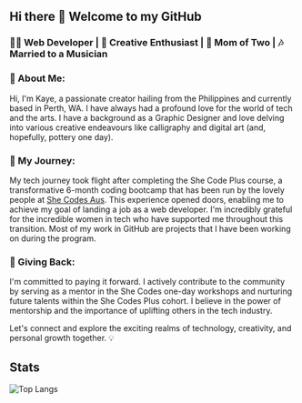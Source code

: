 ## Hi there 👋 Welcome to my GitHub

### 👩‍💻 Web Developer | 🎨 Creative Enthusiast | 🤱 Mom of Two | 🎶 Married to a Musician

### 🌟 About Me:
Hi, I'm Kaye, a passionate creator hailing from the Philippines and currently based in Perth, WA. I have always had a profound love for the world of tech and the arts. I have a background as a Graphic Designer and love delving into various creative endeavours like calligraphy and digital art (and, hopefully, pottery one day). 

### 🚀 My Journey:
My tech journey took flight after completing the She Code Plus course, a transformative 6-month coding bootcamp that has been run by the lovely people at [She Codes Aus](https://shecodes.com.au). This experience opened doors, enabling me to achieve my goal of landing a job as a web developer. I'm incredibly grateful for the incredible women in tech who have supported me throughout this transition. Most of my work in GitHub are projects that I have been working on during the program.

### 🌸 Giving Back:
I'm committed to paying it forward. I actively contribute to the community by serving as a mentor in the She Codes one-day workshops and nurturing future talents within the She Codes Plus cohort. I believe in the power of mentorship and the importance of uplifting others in the tech industry.

Let's connect and explore the exciting realms of technology, creativity, and personal growth together. 💡

## Stats
![Top Langs](https://github-readme-stats.vercel.app/api/top-langs/?username=KayeDante89&layout=compact&theme=transparent&card_width=467)

